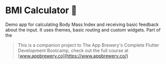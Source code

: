 

# BMI Calculator 💪
Demo app for calculating Body Mass Index and receiving basic feedback about the input. It uses themes, basic routing and custom widgets. Part of the

>This is a companion project to The App Brewery's Complete Flutter Development Bootcamp, check out the full course at [www.appbrewery.co](https://www.appbrewery.co/)
